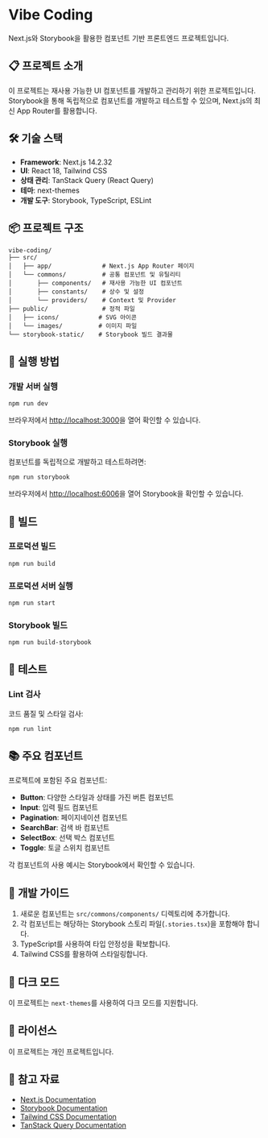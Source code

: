 # Vibe Coding

Next.js와 Storybook을 활용한 컴포넌트 기반 프론트엔드 프로젝트입니다.

## 📋 프로젝트 소개

이 프로젝트는 재사용 가능한 UI 컴포넌트를 개발하고 관리하기 위한 프로젝트입니다.
Storybook을 통해 독립적으로 컴포넌트를 개발하고 테스트할 수 있으며, Next.js의 최신 App Router를 활용합니다.

## 🛠️ 기술 스택

- **Framework**: Next.js 14.2.32
- **UI**: React 18, Tailwind CSS
- **상태 관리**: TanStack Query (React Query)
- **테마**: next-themes
- **개발 도구**: Storybook, TypeScript, ESLint

## 📦 프로젝트 구조

```
vibe-coding/
├── src/
│   ├── app/              # Next.js App Router 페이지
│   └── commons/          # 공통 컴포넌트 및 유틸리티
│       ├── components/   # 재사용 가능한 UI 컴포넌트
│       ├── constants/    # 상수 및 설정
│       └── providers/    # Context 및 Provider
├── public/               # 정적 파일
│   ├── icons/           # SVG 아이콘
│   └── images/          # 이미지 파일
└── storybook-static/    # Storybook 빌드 결과물
```

## 🚀 실행 방법

### 개발 서버 실행

```bash
npm run dev
```

브라우저에서 [http://localhost:3000](http://localhost:3000)을 열어 확인할 수 있습니다.

### Storybook 실행

컴포넌트를 독립적으로 개발하고 테스트하려면:

```bash
npm run storybook
```

브라우저에서 [http://localhost:6006](http://localhost:6006)을 열어 Storybook을 확인할 수 있습니다.

## 🔨 빌드

### 프로덕션 빌드

```bash
npm run build
```

### 프로덕션 서버 실행

```bash
npm run start
```

### Storybook 빌드

```bash
npm run build-storybook
```

## 📝 테스트

### Lint 검사

코드 품질 및 스타일 검사:

```bash
npm run lint
```

## 📚 주요 컴포넌트

프로젝트에 포함된 주요 컴포넌트:

- **Button**: 다양한 스타일과 상태를 가진 버튼 컴포넌트
- **Input**: 입력 필드 컴포넌트
- **Pagination**: 페이지네이션 컴포넌트
- **SearchBar**: 검색 바 컴포넌트
- **SelectBox**: 선택 박스 컴포넌트
- **Toggle**: 토글 스위치 컴포넌트

각 컴포넌트의 사용 예시는 Storybook에서 확인할 수 있습니다.

## 🎨 개발 가이드

1. 새로운 컴포넌트는 `src/commons/components/` 디렉토리에 추가합니다.
2. 각 컴포넌트는 해당하는 Storybook 스토리 파일(`.stories.tsx`)을 포함해야 합니다.
3. TypeScript를 사용하여 타입 안정성을 확보합니다.
4. Tailwind CSS를 활용하여 스타일링합니다.

## 🌙 다크 모드

이 프로젝트는 `next-themes`를 사용하여 다크 모드를 지원합니다.

## 📄 라이선스

이 프로젝트는 개인 프로젝트입니다.

## 🔗 참고 자료

- [Next.js Documentation](https://nextjs.org/docs)
- [Storybook Documentation](https://storybook.js.org/docs)
- [Tailwind CSS Documentation](https://tailwindcss.com/docs)
- [TanStack Query Documentation](https://tanstack.com/query/latest)
